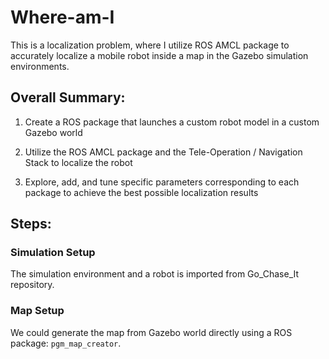 # Where-am-I

This is a localization problem, where I utilize ROS AMCL package to accurately localize a mobile robot inside a map in the Gazebo simulation environments.

## Overall Summary:

1. Create a ROS package that launches a custom robot model in a custom Gazebo world

2. Utilize the ROS AMCL package and the Tele-Operation / Navigation Stack to localize the robot

3. Explore, add, and tune specific parameters corresponding to each package to achieve the best possible localization results

## Steps:

### Simulation Setup

The simulation environment and a robot is imported from Go_Chase_It repository. 


### Map Setup
We could generate the map from Gazebo world directly using a ROS package: `pgm_map_creator`.
